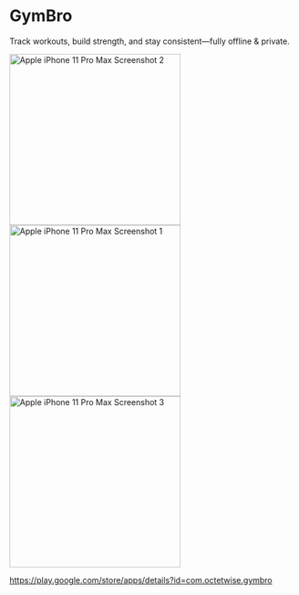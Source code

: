 # GymBro
Track workouts, build strength, and stay consistent—fully offline &amp; private.


<img src="https://github.com/user-attachments/assets/5cb578ed-ed69-4f30-bd6f-e3bbab2bee08" alt="Apple iPhone 11 Pro Max Screenshot 2" width="300" />
<img src="https://github.com/user-attachments/assets/2d513400-3db9-4865-b562-af0bb5c1b47b" alt="Apple iPhone 11 Pro Max Screenshot 1" width="300" />
<img src="https://github.com/user-attachments/assets/0d9c7c3b-3199-4d9d-a274-72f8e0b85224" alt="Apple iPhone 11 Pro Max Screenshot 3" width="300" />



https://play.google.com/store/apps/details?id=com.octetwise.gymbro

